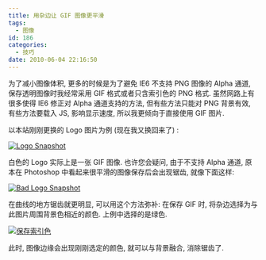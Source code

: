 ```yaml
---
title: 用杂边让 GIF 图像更平滑
tags:
  - 图像
id: 186
categories:
  - 技巧
date: 2010-06-04 22:16:50
---
```


为了减小图像体积, 更多的时候是为了避免 IE6 不支持 PNG 图像的 Alpha 通道, 保存透明图像时我经常采用 GIF 格式或者只含索引色的 PNG 格式. 虽然网路上有很多使得 IE6 修正对 Alpha 通道支持的方法, 但有些方法只能对 PNG 背景有效, 有些方法要载入 JS, 影响显示速度, 所以我更倾向于直接使用 GIF 图片.

以本站刚刚更换的 Logo 图片为例 (现在我又换回来了) :

[![Logo Snapshot](//beamnote-img.oss-cn-shanghai.aliyuncs.com/2010/logosnap.jpg)](//beamnote-img.oss-cn-shanghai.aliyuncs.com/2010/logosnap.jpg)<!-- more -->

白色的 Logo 实际上是一张 GIF 图像. 也许您会疑问, 由于不支持 Alpha 通道, 原本在 Photoshop 中看起来很平滑的图像保存后会出现锯齿, 就像下面这样:

[![Bad Logo Snapshot](//beamnote-img.oss-cn-shanghai.aliyuncs.com/2010/logobadsnap.jpg)](//beamnote-img.oss-cn-shanghai.aliyuncs.com/2010/logobadsnap.jpg)

在曲线的地方锯齿就更明显, 可以用这个方法弥补: 在保存 GIF 时, 将杂边选择为与此图片周围背景色相近的颜色. 上例中选择的是绿色.

[![保存索引色](//beamnote-img.oss-cn-shanghai.aliyuncs.com/2010/saveindex.png)](//beamnote-img.oss-cn-shanghai.aliyuncs.com/2010/saveindex.png)

此时, 图像边缘会出现刚刚选定的颜色, 就可以与背景融合, 消除锯齿了.
